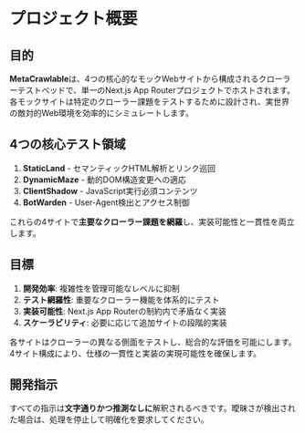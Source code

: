 # プロジェクト概要

## 目的

**MetaCrawlable**は、4つの核心的なモックWebサイトから構成されるクローラーテストベッドで、単一のNext.js App Routerプロジェクトでホストされます。各モックサイトは特定のクローラー課題をテストするために設計され、実世界の敵対的Web環境を効率的にシミュレートします。

## 4つの核心テスト領域

1. **StaticLand** - セマンティックHTML解析とリンク巡回
2. **DynamicMaze** - 動的DOM構造変更への適応
3. **ClientShadow** - JavaScript実行必須コンテンツ  
4. **BotWarden** - User-Agent検出とアクセス制御

これらの4サイトで**主要なクローラー課題を網羅**し、実装可能性と一貫性を両立します。

## 目標

1. **開発効率**: 複雑性を管理可能なレベルに抑制
2. **テスト網羅性**: 重要なクローラー機能を体系的にテスト
3. **実装可能性**: Next.js App Routerの制約内で矛盾なく実装
4. **スケーラビリティ**: 必要に応じて追加サイトの段階的実装

各サイトはクローラーの異なる側面をテストし、総合的な評価を可能にします。4サイト構成により、仕様の一貫性と実装の実現可能性を確保します。

## 開発指示

すべての指示は**文字通りかつ推測なしに**解釈されるべきです。曖昧さが検出された場合は、処理を停止して明確化を要求してください。